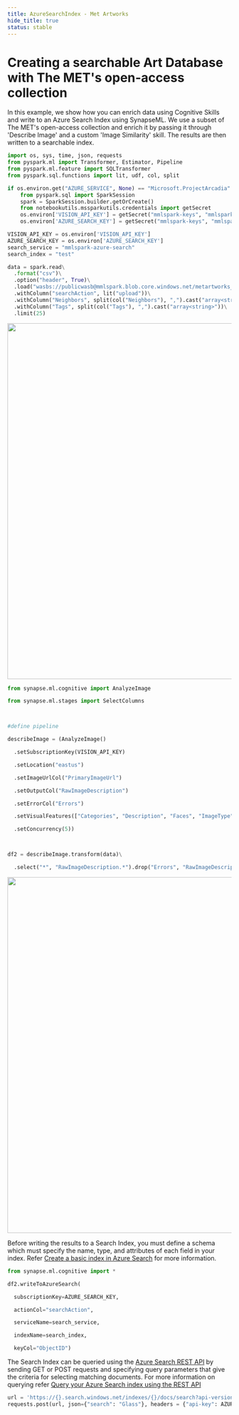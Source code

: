 ```yaml
---
title: AzureSearchIndex - Met Artworks
hide_title: true
status: stable
---
```

<h1>Creating a searchable Art Database with The MET's open-access collection</h1>

In this example, we show how you can enrich data using Cognitive Skills and write to an Azure Search Index using SynapseML. We use a subset of The MET's open-access collection and enrich it by passing it through 'Describe Image' and a custom 'Image Similarity' skill. The results are then written to a searchable index.


```python
import os, sys, time, json, requests
from pyspark.ml import Transformer, Estimator, Pipeline
from pyspark.ml.feature import SQLTransformer
from pyspark.sql.functions import lit, udf, col, split
```


```python
if os.environ.get("AZURE_SERVICE", None) == "Microsoft.ProjectArcadia":
    from pyspark.sql import SparkSession
    spark = SparkSession.builder.getOrCreate()
    from notebookutils.mssparkutils.credentials import getSecret
    os.environ['VISION_API_KEY'] = getSecret("mmlspark-keys", "mmlspark-cs-key")
    os.environ['AZURE_SEARCH_KEY'] = getSecret("mmlspark-keys", "mmlspark-azure-search-key")
```


```python
VISION_API_KEY = os.environ['VISION_API_KEY']
AZURE_SEARCH_KEY = os.environ['AZURE_SEARCH_KEY']
search_service = "mmlspark-azure-search"
search_index = "test"
```


```python
data = spark.read\
  .format("csv")\
  .option("header", True)\
  .load("wasbs://publicwasb@mmlspark.blob.core.windows.net/metartworks_sample.csv")\
  .withColumn("searchAction", lit("upload"))\
  .withColumn("Neighbors", split(col("Neighbors"), ",").cast("array<string>"))\
  .withColumn("Tags", split(col("Tags"), ",").cast("array<string>"))\
  .limit(25)
```

<img src="https://mmlspark.blob.core.windows.net/graphics/CognitiveSearchHyperscale/MetArtworkSamples.png" width="800" />


```python
from synapse.ml.cognitive import AnalyzeImage

from synapse.ml.stages import SelectColumns



#define pipeline

describeImage = (AnalyzeImage()

  .setSubscriptionKey(VISION_API_KEY)

  .setLocation("eastus")

  .setImageUrlCol("PrimaryImageUrl")

  .setOutputCol("RawImageDescription")

  .setErrorCol("Errors")

  .setVisualFeatures(["Categories", "Description", "Faces", "ImageType", "Color", "Adult"])

  .setConcurrency(5))



df2 = describeImage.transform(data)\

  .select("*", "RawImageDescription.*").drop("Errors", "RawImageDescription")
```

<img src="https://mmlspark.blob.core.windows.net/graphics/CognitiveSearchHyperscale/MetArtworksProcessed.png" width="800" />

Before writing the results to a Search Index, you must define a schema which must specify the name, type, and attributes of each field in your index. Refer [Create a basic index in Azure Search](https://docs.microsoft.com/en-us/azure/search/search-what-is-an-index) for more information.


```python
from synapse.ml.cognitive import *

df2.writeToAzureSearch(

  subscriptionKey=AZURE_SEARCH_KEY,

  actionCol="searchAction",

  serviceName=search_service,

  indexName=search_index,

  keyCol="ObjectID")
```

The Search Index can be queried using the [Azure Search REST API](https://docs.microsoft.com/rest/api/searchservice/) by sending GET or POST requests and specifying query parameters that give the criteria for selecting matching documents. For more information on querying refer [Query your Azure Search index using the REST API](https://docs.microsoft.com/en-us/rest/api/searchservice/Search-Documents)


```python
url = 'https://{}.search.windows.net/indexes/{}/docs/search?api-version=2019-05-06'.format(search_service, search_index)
requests.post(url, json={"search": "Glass"}, headers = {"api-key": AZURE_SEARCH_KEY}).json()
```

